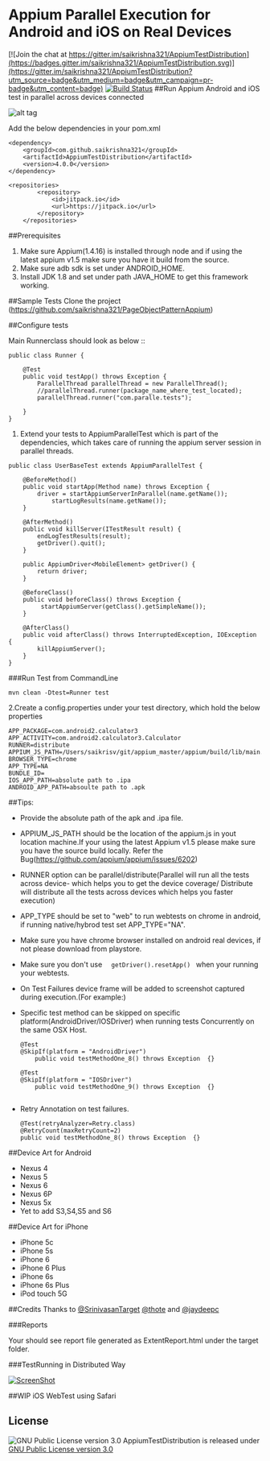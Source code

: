 # Appium Parallel Execution for Android and iOS on Real Devices

[![Join the chat at https://gitter.im/saikrishna321/AppiumTestDistribution](https://badges.gitter.im/saikrishna321/AppiumTestDistribution.svg)](https://gitter.im/saikrishna321/AppiumTestDistribution?utm_source=badge&utm_medium=badge&utm_campaign=pr-badge&utm_content=badge)
[![Build Status](https://travis-ci.org/saikrishna321/AppiumTestDistribution.svg?branch=master)](https://travis-ci.org/saikrishna321/AppiumTestDistribution/builds/)
##Run Appium Android and iOS test in parallel across devices connected

![alt tag](https://raw.githubusercontent.com/saikrishna321/AppiumTestDistribution/master/image/conect1-anim.gif)

Add the below dependencies in your pom.xml

```
<dependency>
	<groupId>com.github.saikrishna321</groupId>
	<artifactId>AppiumTestDistribution</artifactId>
	<version>4.0.0</version>
</dependency>
```

```
<repositories>
		<repository>
			<id>jitpack.io</id>
			<url>https://jitpack.io</url>
		</repository>
	</repositories>
```

##Prerequisites

1. Make sure Appium(1.4.16) is installed through node and if using the latest appium v1.5 make sure you have it build from the source.
2. Make sure adb sdk is set under ANDROID_HOME.
3. Install JDK 1.8 and set under path JAVA_HOME to get this framework working.

##Sample Tests
 Clone the project (https://github.com/saikrishna321/PageObjectPatternAppium)

##Configure tests

Main Runnerclass should look as below :: 

```
public class Runner {
    
	@Test
	public void testApp() throws Exception {
		ParallelThread parallelThread = new ParallelThread();
		//parallelThread.runner(package_name_where_test_located);
		parallelThread.runner("com.paralle.tests");

	}
}

```

1. Extend your tests to AppiumParallelTest which is part of the dependencies, which takes care of running the appium server session in parallel threads.

```
public class UserBaseTest extends AppiumParallelTest {

	@BeforeMethod()
	public void startApp(Method name) throws Exception {
 		driver = startAppiumServerInParallel(name.getName());
        	startLogResults(name.getName());
	}

	@AfterMethod()
	public void killServer(ITestResult result) {
		endLogTestResults(result);
		getDriver().quit();
	}

	public AppiumDriver<MobileElement> getDriver() {
		return driver;
	}

	@BeforeClass()
	public void beforeClass() throws Exception {
		 startAppiumServer(getClass().getSimpleName());
	}

	@AfterClass()
	public void afterClass() throws InterruptedException, IOException {
		killAppiumServer();
	}
}

```
    
###Run Test from CommandLine
```
mvn clean -Dtest=Runner test

```   

2.Create a config.properties under your test directory, which hold the below properties

```
APP_PACKAGE=com.android2.calculator3
APP_ACTIVITY=com.android2.calculator3.Calculator
RUNNER=distribute
APPIUM_JS_PATH=/Users/saikrisv/git/appium_master/appium/build/lib/main.js
BROWSER_TYPE=chrome
APP_TYPE=NA
BUNDLE_ID=
IOS_APP_PATH=absolute path to .ipa
ANDROID_APP_PATH=absoulte path to .apk

```

##Tips: 

* Provide the absolute path of the apk and .ipa file.
* APPIUM_JS_PATH should be the location of the appium.js in yout location machine.If your using the latest Appium v1.5 please make sure
  you have the source build locally. Refer the Bug(https://github.com/appium/appium/issues/6202)
* RUNNER option can be parallel/distribute(Parallel will run  all the tests across device- which helps you to get the device coverage/ Distribute will distribute all the tests across devices which helps you faster execution)
* APP_TYPE should be set to "web" to run webtests on chrome in android, if running native/hybrod test set APP_TYPE="NA".
* Make sure you have chrome browser installed on android real devices, if not please download from playstore.
* Make sure you don't use ``` 	getDriver().resetApp()  ``` when your running your webtests.
* On Test Failures device frame will be added to screenshot captured during execution.(For example:)
* Specific test method can be skipped on specific platform(AndroidDriver/IOSDriver) when running tests Concurrently on the same OSX Host.
	```
	@Test
 	@SkipIf(platform = "AndroidDriver")
	 	public void testMethodOne_8() throws Exception  {}

	@Test
 	@SkipIf(platform = "IOSDriver")
	 	public void testMethodOne_9() throws Exception  {}
	 
	```
* Retry Annotation on test failures.

	```
	@Test(retryAnalyzer=Retry.class)
	@RetryCount(maxRetryCount=2)
	public void testMethodOne_8() throws Exception  {}
	
	```

##Device Art for Android
* Nexus 4
* Nexus 5
* Nexus 6
* Nexus 6P
* Nexus 5x
* Yet to add S3,S4,S5 and S6

##Device Art for iPhone

* iPhone 5c
* iPhone 5s
* iPhone 6
* iPhone 6 Plus
* iPhone 6s
* iPhone 6s Plus
* iPod touch 5G

##Credits
Thanks to
[@SrinivasanTarget](https://github.com/SrinivasanTarget) [@thote](https://github.com/thote) and [@jaydeepc](https://github.com/jaydeepc)

###Reports

Your should see report file generated as ExtentReport.html under the target folder.

###TestRunning in Distributed Way

[![ScreenShot](http://s29.postimg.org/uln15acdz/Screen_Shot_2016_01_10_at_12_02_10_pm.png)](https://www.youtube.com/watch?v=KfMoJ6dSC3g)

##WIP
iOS WebTest using Safari

## License

![GNU Public License version 3.0](http://www.gnu.org/graphics/gplv3-127x51.png)
AppiumTestDistribution is released under [GNU Public License version 3.0](http://www.gnu.org/licenses/gpl-3.0.txt)
